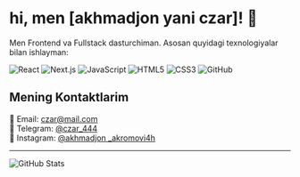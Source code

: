 # hi, men [akhmadjon yani czar]! 👋

Men Frontend va Fullstack dasturchiman. Asosan quyidagi texnologiyalar bilan ishlayman:

![React](https://img.shields.io/badge/-React-61DAFB?style=flat&logo=react&logoColor=black)
![Next.js](https://img.shields.io/badge/-Next.js-000000?style=flat&logo=nextdotjs&logoColor=white)
![JavaScript](https://img.shields.io/badge/-JavaScript-F7DF1E?style=flat&logo=javascript&logoColor=black)
![HTML5](https://img.shields.io/badge/-HTML5-E34F26?style=flat&logo=html5&logoColor=white)
![CSS3](https://img.shields.io/badge/-CSS3-1572B6?style=flat&logo=css3)
![GitHub](https://img.shields.io/badge/-GitHub-181717?style=flat&logo=github)


## Mening Kontaktlarim

📧 Email: czar@mail.com  
📱 Telegram: [@czar_444](https://t.me/username)  
📸 Instagram: [@akhmadjon
_akromovi4h](https://instagram.com/username)  

---

![GitHub Stats](https://github-readme-stats.vercel.app/api?username=username&show_icons=true&theme=radical)

